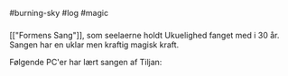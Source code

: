 #burning-sky #log #magic

###
[["Formens Sang"]], som seelaerne holdt Ukuelighed fanget med i 30 år. Sangen har en uklar men kraftig magisk kraft.
Følgende PC'er har lært sangen af Tiljan:
